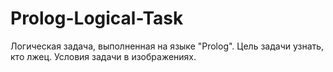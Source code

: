 # Prolog-Logical-Task

Логическая задача, выполненная на языке "Prolog". Цель задачи узнать, кто лжец. Условия задачи в изображениях.
